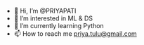 - 👋 Hi, I’m @PRIYAPATI
- 👀 I’m interested in ML & DS
- 🌱 I’m currently learning Python
- 📫 How to reach me priya.tulu@gmail.com

<!---
PRIYAPATI/PRIYAPATI is a ✨ special ✨ repository because its `README.md` (this file) appears on your GitHub profile.
You can click the Preview link to take a look at your changes.
--->
